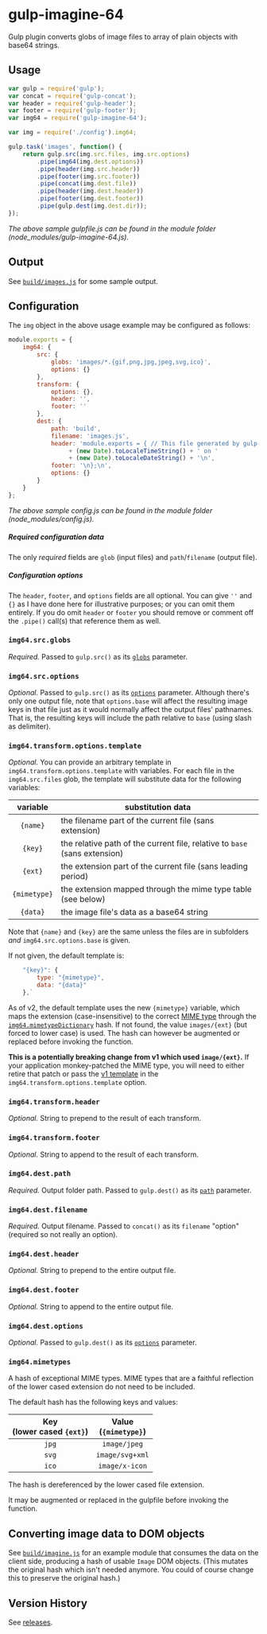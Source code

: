 # gulp-imagine-64
Gulp plugin converts globs of image files to array of plain objects with base64 strings.

## Usage

```javascript
var gulp = require('gulp');
var concat = require('gulp-concat');
var header = require('gulp-header');
var footer = require('gulp-footer');
var img64 = require('gulp-imagine-64');

var img = require('./config').img64;

gulp.task('images', function() {
    return gulp.src(img.src.files, img.src.options)
        .pipe(img64(img.dest.options))
        .pipe(header(img.src.header))
        .pipe(footer(img.src.footer))
        .pipe(concat(img.dest.file))
        .pipe(header(img.dest.header))
        .pipe(footer(img.dest.footer))
        .pipe(gulp.dest(img.dest.dir));
});
```

_The above sample gulpfile.js can be found in the module folder (node_modules/gulp-imagine-64.js)._

## Output
See [`build/images.js`](https://github.com/joneit/gulp-imagine-64/blob/master/build/images.js) for some sample output.

## Configuration
The `img` object in the above usage example may be configured as follows:

```javascript
module.exports = {
    img64: {
        src: {
            globs: 'images/*.{gif,png,jpg,jpeg,svg,ico}',
            options: {}
        },
        transform: {
            options: {},
            header: '',
            footer: ''
        },
        dest: {
            path: 'build',
            filename: 'images.js',
            header: 'module.exports = { // This file generated by gulp-imagine-64 at '
                 + (new Date).toLocaleTimeString() + ' on '
                 + (new Date).toLocaleDateString() + '\n',
            footer: '\n};\n',
            options: {}
        }
    }
};
```

_The above sample config.js can be found in the module folder (node_modules/config.js)._

##### Required configuration data
The only _required_ fields are `glob` (input files) and `path`/`filename` (output file).

##### Configuration options
The `header`, `footer`, and `options` fields are all optional. You can give `''` and `{}` as I have done here for illustrative purposes; or you can omit them entirely. If you do omit `header` or `footer` you should remove or comment off the `.pipe()` call(s) that reference them as well.

### `img64.src.globs`
_Required._ Passed to `gulp.src()` as its [`globs`](https://github.com/gulpjs/gulp/blob/master/docs/API.md#globs) parameter.

### `img64.src.options`
_Optional._ Passed to `gulp.src()` as its [`options`](https://github.com/gulpjs/gulp/blob/master/docs/API.md#options) parameter. Although there's only one output file, note that `options.base` will affect the resulting image keys in that file just as it would normally affect the output files' pathnames. That is, the resulting keys will include the path relative to `base` (using slash as delimiter).

### `img64.transform.options.template`
_Optional._ You can provide an arbitrary template in `img64.transform.options.template` with variables. For each file in the `img64.src.files` glob, the template will substitute data for the following variables:

variable|substitution data
:---:|--------
`{name}` | the filename part of the current file (sans extension)
`{key}` | the relative path of the current file, relative to `base` (sans extension)
`{ext}` | the extension part of the current file (sans leading period)
`{mimetype}` | the extension mapped through the mime type table (see below)
`{data}` | the image file's data as a base64 string

Note that `{name}` and `{key}` are the same unless the files are in subfolders _and_ `img64.src.options.base` is given.

If not given, the default template is:
```javascript
    "{key}": {
        type: "{mimetype}",
        data: "{data}"
    },`
```

As of v2, the default template uses the new `{mimetype}` variable, which maps the extension (case-insensitive) to the correct [MIME type](https://developer.mozilla.org/en-US/docs/Web/HTTP/Basics_of_HTTP/MIME_types#Image_types) through the [`img64.mimetypeDictionary`](#img65mimetypedictionary) hash. If not found, the value `images/{ext}` (but forced to lower case) is used. The hash can however be augmented or replaced before invoking the function.

**This is a potentially breaking change from v1 which used `image/{ext}`.** If your application monkey-patched the MIME type, you will need to either retire that patch or pass the [v1 template](https://github.com/joneit/gulp-imagine-64/blob/1.0.1/README.md#img64transformoptionstemplate) in the `img64.transform.options.template` option.

### `img64.transform.header`
_Optional._ String to prepend to the result of each transform.

### `img64.transform.footer`
_Optional._ String to append to the result of each transform.

### `img64.dest.path`
_Required._ Output folder path. Passed to `gulp.dest()` as its [`path`](https://github.com/gulpjs/gulp/blob/master/docs/API.md#path) parameter.

### `img64.dest.filename`
_Required._ Output filename. Passed to `concat()` as its `filename` "option" (required so not really an option).

### `img64.dest.header`
_Optional._ String to prepend to the entire output file.

### `img64.dest.footer`
_Optional._ String to append to the entire output file.

### `img64.dest.options`
_Optional._ Passed to `gulp.dest()` as its [`options`](https://github.com/gulpjs/gulp/blob/master/docs/API.md#options-1) parameter.

### `img64.mimetypes`
A hash of exceptional MIME types. MIME types that are a faithful reflection of the lower cased extension do not need to be included.

The default hash has the following keys and values:

Key<br>(lower cased `{ext}`) | Value<br>(`{mimetype}`)
:---: | :---:
`jpg` | `image/jpeg`
`svg` | `image/svg+xml`
`ico` | `image/x-icon`

The hash is dereferenced by the lower cased file extension.

It may be augmented or replaced in the gulpfile before invoking the function.

## Converting image data to DOM objects
See [`build/imagine.js`](https://github.com/joneit/gulp-imagine-64/blob/master/build/imagine.js) for an example module that consumes the data on the client side, producing a hash of usable `Image` DOM objects. (This mutates the original hash which isn't needed anymore. You could of course change this to preserve the original hash.)

## Version History
See [releases](https://github.com/joneit/gulp-imagine-64/releases).
